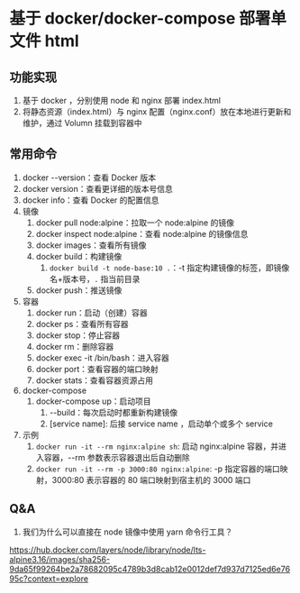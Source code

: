 # 基于 docker/docker-compose 部署单文件 html

## 功能实现

1. 基于 docker ，分别使用 node 和 nginx 部署 index.html
2. 将静态资源（index.html）与 nginx 配置（nginx.conf）放在本地进行更新和维护，通过 Volumn 挂载到容器中

## 常用命令

1.  docker --version：查看 Docker 版本
2.  docker version：查看更详细的版本号信息
3.  docker info：查看 Docker 的配置信息
4.  镜像
    1.  docker pull node:alpine：拉取一个 node:alpine 的镜像
    2.  docker inspect node:alpine：查看 node:alpine 的镜像信息
    3.  docker images：查看所有镜像
    4.  docker build：构建镜像
        1.  `docker build -t node-base:10 .`：-t 指定构建镜像的标签，即镜像名+版本号，`.` 指当前目录
    5.  docker push：推送镜像
5.  容器
    1.  docker run：启动（创建）容器
    2.  docker ps：查看所有容器
    3.  docker stop：停止容器
    4.  docker rm：删除容器
    5.  docker exec -it /bin/bash：进入容器
    6.  docker port：查看容器的端口映射
    7.  docker stats：查看容器资源占用
6.  docker-compose
    1.  docker-compose up：启动项目
        1.  --build：每次启动时都重新构建镜像
        2.  [service name]: 后接 service name ，启动单个或多个 service
7.  示例
    1.  `docker run -it --rm nginx:alpine sh`: 启动 nginx:alpine 容器，并进入容器，--rm 参数表示容器退出后自动删除
    2.  `docker run -it --rm -p 3000:80 nginx:alpine`: -p 指定容器的端口映射，3000:80 表示容器的 80 端口映射到宿主机的 3000 端口

## Q&A

1. 我们为什么可以直接在 node 镜像中使用 yarn 命令行工具？

https://hub.docker.com/layers/node/library/node/lts-alpine3.16/images/sha256-9da65f99264be2a78682095c4789b3d8cab12e0012def7d937d7125ed6e7695c?context=explore
